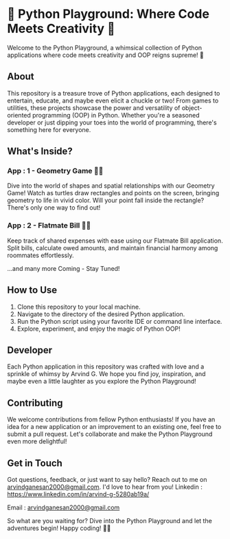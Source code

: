 # 🐍 Python Playground: Where Code Meets Creativity 🎨

Welcome to the Python Playground, a whimsical collection of Python applications where code meets creativity and OOP reigns supreme! 🎉

## About

This repository is a treasure trove of Python applications, each designed to entertain, educate, and maybe even elicit a chuckle or two! From games to utilities, these projects showcase the power and versatility of object-oriented programming (OOP) in Python. Whether you're a seasoned developer or just dipping your toes into the world of programming, there's something here for everyone.

## What's Inside?

### App : 1  -  Geometry Game 📐🐢

Dive into the world of shapes and spatial relationships with our Geometry Game! Watch as turtles draw rectangles and points on the screen, bringing geometry to life in vivid color. Will your point fall inside the rectangle? There's only one way to find out!

### App : 2 -  Flatmate Bill 💼📝
Keep track of shared expenses with ease using our Flatmate Bill application. Split bills, calculate owed amounts, and maintain financial harmony among roommates effortlessly.


...and many more Coming - Stay Tuned!

## How to Use

1. Clone this repository to your local machine.
2. Navigate to the directory of the desired Python application.
3. Run the Python script using your favorite IDE or command line interface.
4. Explore, experiment, and enjoy the magic of Python OOP!

## Developer

Each Python application in this repository was crafted with love and a sprinkle of whimsy by Arvind G. We hope you find joy, inspiration, and maybe even a little laughter as you explore the Python Playground!

## Contributing

We welcome contributions from fellow Python enthusiasts! If you have an idea for a new application or an improvement to an existing one, feel free to submit a pull request. Let's collaborate and make the Python Playground even more delightful!

## Get in Touch

Got questions, feedback, or just want to say hello? Reach out to me on arvindganesan2000@gmail.com. I'd love to hear from you!
Linkedin : https://www.linkedin.com/in/arvind-g-5280ab19a/

Email : arvindganesan2000@gmail.com



So what are you waiting for? Dive into the Python Playground and let the adventures begin! Happy coding! 🚀✨
